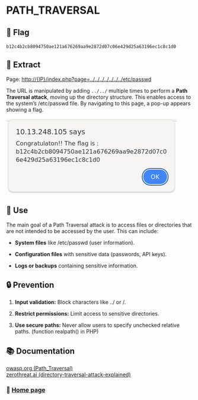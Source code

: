 # PATH_TRAVERSAL

## 🏴 Flag
```
b12c4b2cb8094750ae121a676269aa9e2872d07c06e429d25a63196ec1c8c1d0 
```

## 📌 Extract

Page: [http://{IP}/index.php?page=../../../../../../../etc/passwd](http://{IP}/index.php?page=../../../../../../../etc/passwd)  

The URL is manipulated by adding `../../` multiple times to perform a **Path Traversal attack**, moving up the directory structure. This enables access to the system’s /etc/passwd file. By navigating to this page, a pop-up appears showing a flag.

![found flag sreenshot](flag.png)

## 🎯 Use
The main goal of a Path Traversal attack is to access files or directories that are not intended to be accessed by the user. This can include:

- **System files** like /etc/passwd (user information).

- **Configuration files** with sensitive data (passwords, API keys).

- **Logs or backups** containing sensitive information.

## 🔒 Prevention

1. **Input validation:** Block characters like ../ or /.  

2. **Restrict permissions:** Limit access to sensitive directories.  

3. **Use secure paths:** Never allow users to specify unchecked relative paths. (function realpath() in PHP)  

## 📚 Documentation

[owasp.org (Path_Traversal)](https://owasp.org/www-community/attacks/Path_Traversal)  
[zerothreat.ai (directory-traversal-attack-explained)](https://zerothreat.ai/blog/directory-traversal-attack-explained)  

### 📖 [Home page](https://github.com/hugo-bourgeon/darkly#readme)

